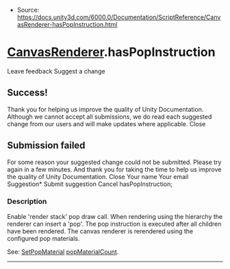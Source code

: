 * Source: https://docs.unity3d.com/6000.0/Documentation/ScriptReference/CanvasRenderer-hasPopInstruction.html

#  [CanvasRenderer](https://docs.unity3d.com/6000.0/Documentation/ScriptReference/CanvasRenderer.html).hasPopInstruction
Leave feedback
Suggest a change
## Success!
Thank you for helping us improve the quality of Unity Documentation. Although we cannot accept all submissions, we do read each suggested change from our users and will make updates where applicable.
Close
## Submission failed
For some reason your suggested change could not be submitted. Please <a>try again</a> in a few minutes. And thank you for taking the time to help us improve the quality of Unity Documentation.
Close
Your name Your email Suggestion* Submit suggestion
Cancel
hasPopInstruction; 
### Description
Enable 'render stack' pop draw call.
When rendering using the hierarchy the renderer can insert a 'pop'. The pop instruction is executed after all children have been rendered. The canvas renderer is rerendered using the configured pop materials.  
  
See: [SetPopMaterial](https://docs.unity3d.com/6000.0/Documentation/ScriptReference/CanvasRenderer.SetPopMaterial.html) [popMaterialCount](https://docs.unity3d.com/6000.0/Documentation/ScriptReference/CanvasRenderer-popMaterialCount.html).
* * *
